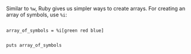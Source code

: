 Similar to `%w`, Ruby gives us simpler ways to create
arrays. For creating an array of
symbols, use `%i`:

<codeblock language="ruby" type="lesson">
<code>
array_of_symbols = %i[green red blue]

puts array_of_symbols

</code>
</codeblock>
